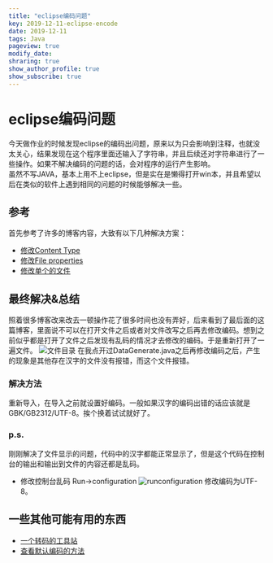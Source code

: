 ```yaml
---
title: "eclipse编码问题"
key: 2019-12-11-eclipse-encode
date: 2019-12-11
tags: Java
pageview: true
modify_date: 
shraring: true
show_author_profile: true
show_subscribe: true
---
```


# eclipse编码问题
今天做作业的时候发现eclipse的编码出问题，原来以为只会影响到注释，也就没太关心，结果发现在这个程序里面还输入了字符串，并且后续还对字符串进行了一些操作。如果不解决编码的问题的话，会对程序的运行产生影响。  
虽然不写JAVA，基本上用不上eclipse，但是实在是懒得打开win本，并且希望以后在类似的软件上遇到相同的问题的时候能够解决一些。
## 参考
首先参考了许多的博客内容，大致有以下几种解决方案：

* [修改Content Type](https://blog.csdn.net/woaifen3344/article/details/45023351)
* [修改File properties](https://blog.csdn.net/u010536377/article/details/46999035)
* [修改单个的文件](https://blog.csdn.net/llqqxf/article/details/79358723)

## 最终解决&总结
照着很多博客改来改去一顿操作花了很多时间也没有弄好，后来看到了最后面的这篇博客，里面说不可以在打开文件之后或者对文件改写之后再去修改编码。想到之前似乎都是打开了文件之后发现有乱码的情况才去修改的编码。于是重新打开了一遍文件。
![文件目录](https://note.youdao.com/yws/api/personal/file/WEB422963f2f30cbf10e4f11b69bde9c7b2?method=download&shareKey=2dc4d8947ea7f321735843c5800e3afb)
在我点开过DataGenerate.java之后再修改编码之后，产生的现象是其他存在汉字的文件没有报错，而这个文件报错。
### 解决方法
重新导入，在导入之前就设置好编码。一般如果汉字的编码出错的话应该就是GBK/GB2312/UTF-8。挨个换着试试就好了。
### p.s.
刚刚解决了文件显示的问题，代码中的汉字都能正常显示了，但是这个代码在控制台的输出和输出到文件的内容还都是乱码。

* 修改控制台乱码
Run->configuration
![runconfiguration](https://note.youdao.com/yws/api/personal/file/WEBae69d270a6ab8d2a4f90c5371aac68de?method=download&shareKey=1434c6958e004a62ddeaa85435f98861)
修改编码为UTF-8。

## 一些其他可能有用的东西

* [一个转码的工具站](http://www.mytju.com/classcode/tools/messycoderecover.asp)
* [查看默认编码的方法](https://blog.csdn.net/yinshuilan/article/details/86081541)
